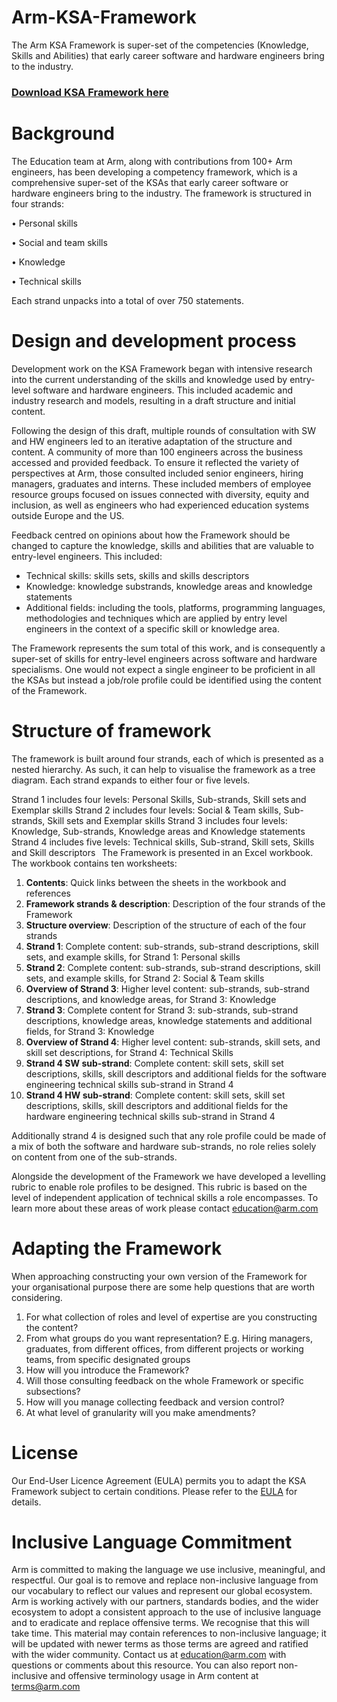 # Arm-KSA-Framework

The Arm KSA Framework is super-set of the competencies (Knowledge, Skills and Abilities) that early career software and hardware engineers bring to the industry.

### [Download KSA Framework here](https://github.com/arm-university/Arm-KSA-Framework/blob/main/Arm%20KSA%20Framework%20v1.xlsx)

# Background

The Education team at Arm, along with contributions from 100+ Arm engineers, has been developing a competency framework, which is a comprehensive super-set of the KSAs that early career software or hardware engineers bring to the industry. The framework is structured in four strands:

•	Personal skills

•	Social and team skills

•	Knowledge

•	Technical skills
 
Each strand unpacks into a total of over 750 statements.

# Design and development process 

Development work on the KSA Framework began with intensive research into the current understanding of the skills and knowledge used by entry-level software and hardware engineers. This included academic and industry research and models, resulting in a draft structure and initial content. 

Following the design of this draft, multiple rounds of consultation with SW and HW engineers led to an iterative adaptation of the structure and content. A community of more than 100 engineers across the business accessed and provided feedback. To ensure it reflected the variety of perspectives at Arm, those consulted included senior engineers, hiring managers, graduates and interns. These included members of employee resource groups focused on issues connected with diversity, equity and inclusion, as well as engineers who had experienced education systems outside Europe and the US. 

Feedback centred on opinions about how the Framework should be changed to capture the knowledge, skills and abilities that are valuable to entry-level engineers. This included:
-	Technical skills: skills sets, skills and skills descriptors
-	Knowledge: knowledge substrands, knowledge areas and knowledge statements
-	Additional fields: including the tools, platforms, programming languages, methodologies and techniques which are applied by entry level engineers in the context of a specific skill or knowledge area.

The Framework represents the sum total of this work, and is consequently a super-set of skills for entry-level engineers across software and hardware specialisms. One would not expect a single engineer to be proficient in all the KSAs but instead a job/role profile could be identified using the content of the Framework.

# Structure of framework

The framework is built around four strands, each of which is presented as a nested hierarchy. As such, it can help to visualise the framework as a tree diagram. Each strand expands to either four or five levels. 
 
Strand 1 includes four levels: Personal Skills, Sub-strands, Skill sets and Exemplar skills 
Strand 2 includes four levels: Social & Team skills, Sub-strands, Skill sets and Exemplar skills
Strand 3 includes four levels: Knowledge, Sub-strands, Knowledge areas and Knowledge statements
Strand 4 includes five levels: Technical skills, Sub-strand, Skill sets, Skills and Skill descriptors
  
The Framework is presented in an Excel workbook. The workbook contains ten worksheets:

1. **Contents**:	Quick links between the sheets in the workbook and references
2. **Framework strands & description**:	Description of the four strands of the Framework
3. **Structure overview**:	Description of the structure of each of the four strands
3. **Strand 1**:	Complete content: sub-strands, sub-strand descriptions, skill sets, and example skills, for Strand 1: Personal skills
4. **Strand 2**:	Complete content: sub-strands, sub-strand descriptions, skill sets, and example skills, for Strand 2: Social & Team skills
5. **Overview of Strand 3**:	Higher level content: sub-strands, sub-strand descriptions, and knowledge areas, for Strand 3: Knowledge
6. **Strand 3**:	Complete content for Strand 3: sub-strands, sub-strand descriptions, knowledge areas, knowledge statements and additional fields, for Strand 3: Knowledge
7. **Overview of Strand 4**:	Higher level content: sub-strands, skill sets, and skill set descriptions, for Strand 4: Technical Skills
8. **Strand 4 SW sub-strand**:	Complete content: skill sets, skill set descriptions, skills, skill descriptors and additional fields for the software engineering technical skills sub-strand in Strand 4
9. **Strand 4 HW sub-strand**:	Complete content: skill sets, skill set descriptions, skills, skill descriptors and additional fields for the hardware engineering technical skills sub-strand in Strand 4

Additionally strand 4 is designed such that any role profile could be made of a mix of both the software and hardware sub-strands, no role relies solely on content from one of the sub-strands.

Alongside the development of the Framework we have developed a levelling rubric to enable role profiles to be designed. This rubric is based on the level of independent application of technical skills a role encompasses. To learn more about these areas of work please contact education@arm.com

# Adapting the Framework

When approaching constructing your own version of the Framework for your organisational purpose there are some help questions that are worth considering.

1.	For what collection of roles and level of expertise are you constructing the content?
2.	From what groups do you want representation? E.g. Hiring managers, graduates, from different offices, from different projects or working teams, from specific designated groups
3.	How will you introduce the Framework? 
4.	Will those consulting feedback on the whole Framework or specific subsections?
5.	How will you manage collecting feedback and version control?
6.	At what level of granularity will you make amendments? 

# License

Our End-User Licence Agreement (EULA) permits you to adapt the KSA Framework subject to certain conditions. Please refer to the [EULA](https://github.com/arm-university/Arm-KSA-Framework/blob/main/LICENSE.md) for details.

# Inclusive Language Commitment

Arm is committed to making the language we use inclusive, meaningful, and respectful. Our goal is to remove and replace non-inclusive language from our vocabulary to reflect our values and represent our global ecosystem.
Arm is working actively with our partners, standards bodies, and the wider ecosystem to adopt a consistent approach to the use of inclusive language and to eradicate and replace offensive terms. We recognise that this will take time. This material may contain references to non-inclusive language; it will be updated with newer terms as those terms are agreed and ratified with the wider community.
Contact us at education@arm.com with questions or comments about this resource. You can also report non-inclusive and offensive terminology usage in Arm content at terms@arm.com 

